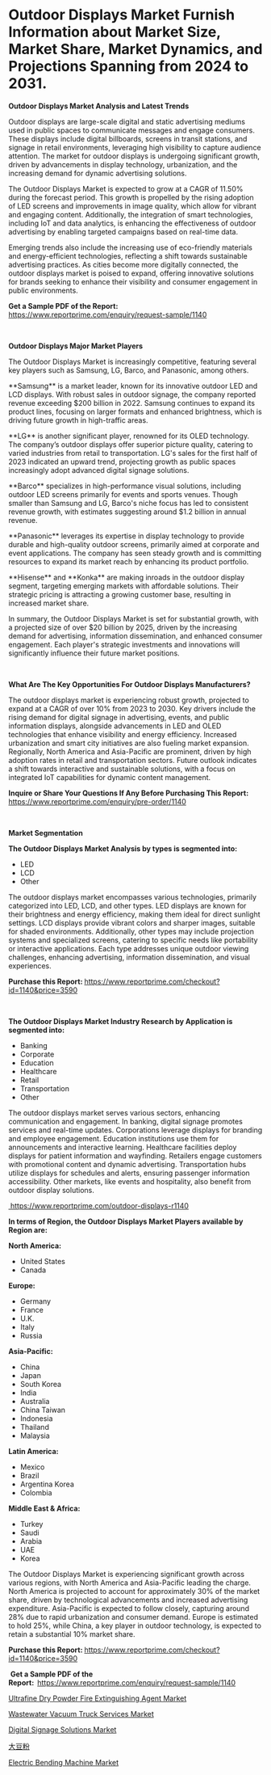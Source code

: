 <p><h1>Outdoor Displays Market Furnish Information about Market Size, Market Share, Market Dynamics, and Projections Spanning from 2024 to 2031.</h1></p><p><strong>Outdoor Displays Market Analysis and Latest Trends</strong></p>
<p><p>Outdoor displays are large-scale digital and static advertising mediums used in public spaces to communicate messages and engage consumers. These displays include digital billboards, screens in transit stations, and signage in retail environments, leveraging high visibility to capture audience attention. The market for outdoor displays is undergoing significant growth, driven by advancements in display technology, urbanization, and the increasing demand for dynamic advertising solutions.</p><p>The Outdoor Displays Market is expected to grow at a CAGR of 11.50% during the forecast period. This growth is propelled by the rising adoption of LED screens and improvements in image quality, which allow for vibrant and engaging content. Additionally, the integration of smart technologies, including IoT and data analytics, is enhancing the effectiveness of outdoor advertising by enabling targeted campaigns based on real-time data. </p><p>Emerging trends also include the increasing use of eco-friendly materials and energy-efficient technologies, reflecting a shift towards sustainable advertising practices. As cities become more digitally connected, the outdoor displays market is poised to expand, offering innovative solutions for brands seeking to enhance their visibility and consumer engagement in public environments.</p></p>
<p><strong>Get a Sample PDF of the Report:&nbsp;</strong> <a href="https://www.reportprime.com/enquiry/request-sample/1140">https://www.reportprime.com/enquiry/request-sample/1140</a></p>
<p>&nbsp;</p>
<p><strong>Outdoor Displays Major Market Players</strong></p>
<p><p>The Outdoor Displays Market is increasingly competitive, featuring several key players such as Samsung, LG, Barco, and Panasonic, among others. </p><p>**Samsung** is a market leader, known for its innovative outdoor LED and LCD displays. With robust sales in outdoor signage, the company reported revenue exceeding $200 billion in 2022. Samsung continues to expand its product lines, focusing on larger formats and enhanced brightness, which is driving future growth in high-traffic areas.</p><p>**LG** is another significant player, renowned for its OLED technology. The company’s outdoor displays offer superior picture quality, catering to varied industries from retail to transportation. LG's sales for the first half of 2023 indicated an upward trend, projecting growth as public spaces increasingly adopt advanced digital signage solutions.</p><p>**Barco** specializes in high-performance visual solutions, including outdoor LED screens primarily for events and sports venues. Though smaller than Samsung and LG, Barco's niche focus has led to consistent revenue growth, with estimates suggesting around $1.2 billion in annual revenue.</p><p>**Panasonic** leverages its expertise in display technology to provide durable and high-quality outdoor screens, primarily aimed at corporate and event applications. The company has seen steady growth and is committing resources to expand its market reach by enhancing its product portfolio.</p><p>**Hisense** and **Konka** are making inroads in the outdoor display segment, targeting emerging markets with affordable solutions. Their strategic pricing is attracting a growing customer base, resulting in increased market share.</p><p>In summary, the Outdoor Displays Market is set for substantial growth, with a projected size of over $20 billion by 2025, driven by the increasing demand for advertising, information dissemination, and enhanced consumer engagement. Each player's strategic investments and innovations will significantly influence their future market positions.</p></p>
<p>&nbsp;</p>
<p><strong>What Are The Key Opportunities For Outdoor Displays Manufacturers?</strong></p>
<p><p>The outdoor displays market is experiencing robust growth, projected to expand at a CAGR of over 10% from 2023 to 2030. Key drivers include the rising demand for digital signage in advertising, events, and public information displays, alongside advancements in LED and OLED technologies that enhance visibility and energy efficiency. Increased urbanization and smart city initiatives are also fueling market expansion. Regionally, North America and Asia-Pacific are prominent, driven by high adoption rates in retail and transportation sectors. Future outlook indicates a shift towards interactive and sustainable solutions, with a focus on integrated IoT capabilities for dynamic content management.</p></p>
<p><strong>Inquire or Share Your Questions If Any Before Purchasing This Report:</strong> <a href="https://www.reportprime.com/enquiry/pre-order/1140">https://www.reportprime.com/enquiry/pre-order/1140</a></p>
<p>&nbsp;</p>
<p><strong>Market Segmentation</strong></p>
<p><strong>The Outdoor Displays Market Analysis by types is segmented into:</strong></p>
<p><ul><li>LED</li><li>LCD</li><li>Other</li></ul></p>
<p><p>The outdoor displays market encompasses various technologies, primarily categorized into LED, LCD, and other types. LED displays are known for their brightness and energy efficiency, making them ideal for direct sunlight settings. LCD displays provide vibrant colors and sharper images, suitable for shaded environments. Additionally, other types may include projection systems and specialized screens, catering to specific needs like portability or interactive applications. Each type addresses unique outdoor viewing challenges, enhancing advertising, information dissemination, and visual experiences.</p></p>
<p><strong>Purchase this Report:&nbsp;</strong><a href="https://www.reportprime.com/checkout?id=1140&price=3590">https://www.reportprime.com/checkout?id=1140&price=3590</a></p>
<p>&nbsp;</p>
<p><strong>The Outdoor Displays Market Industry Research by Application is segmented into:</strong></p>
<p><ul><li>Banking</li><li>Corporate</li><li>Education</li><li>Healthcare</li><li>Retail</li><li>Transportation</li><li>Other</li></ul></p>
<p><p>The outdoor displays market serves various sectors, enhancing communication and engagement. In banking, digital signage promotes services and real-time updates. Corporations leverage displays for branding and employee engagement. Education institutions use them for announcements and interactive learning. Healthcare facilities deploy displays for patient information and wayfinding. Retailers engage customers with promotional content and dynamic advertising. Transportation hubs utilize displays for schedules and alerts, ensuring passenger information accessibility. Other markets, like events and hospitality, also benefit from outdoor display solutions.</p></p>
<p><a href="https://www.reportprime.com/outdoor-displays-r1140">&nbsp;https://www.reportprime.com/outdoor-displays-r1140</a></p>
<p><strong>In terms of Region, the Outdoor Displays Market Players available by Region are:</strong></p>
<p>
    <p> <strong> North America: </strong>
        <ul>
            <li>United States</li>
            <li>Canada</li>
        </ul>
        </p> 
    <p> <strong> Europe: </strong>
        <ul>
            <li>Germany</li>
            <li>France</li>
            <li>U.K.</li>
            <li>Italy</li>
            <li>Russia</li>
        </ul>
        </p> 
    <p> <strong> Asia-Pacific: </strong>
        <ul>
            <li>China</li>
            <li>Japan</li>
            <li>South Korea</li>
            <li>India</li>
            <li>Australia</li>
            <li>China Taiwan</li>
            <li>Indonesia</li>
            <li>Thailand</li>
            <li>Malaysia</li>
        </ul>
        </p> 
    <p> <strong> Latin America: </strong>
        <ul>
            <li>Mexico</li>
            <li>Brazil</li>
            <li>Argentina Korea</li>
            <li>Colombia</li>
        </ul>
        </p> 
    <p> <strong> Middle East & Africa: </strong>
        <ul>
            <li>Turkey</li>
            <li>Saudi</li>
            <li>Arabia</li>
            <li>UAE</li>
            <li>Korea</li>
        </ul>
    </p>
    </p>
<p><p>The Outdoor Displays Market is experiencing significant growth across various regions, with North America and Asia-Pacific leading the charge. North America is projected to account for approximately 30% of the market share, driven by technological advancements and increased advertising expenditure. Asia-Pacific is expected to follow closely, capturing around 28% due to rapid urbanization and consumer demand. Europe is estimated to hold 25%, while China, a key player in outdoor technology, is expected to retain a substantial 10% market share.</p></p>
<p><strong>Purchase this Report: </strong><a href="https://www.reportprime.com/checkout?id=1140&price=3590">https://www.reportprime.com/checkout?id=1140&price=3590</a></p>
<p>&nbsp;<strong>Get a Sample PDF of the Report:&nbsp;&nbsp;</strong><a href="https://www.reportprime.com/enquiry/request-sample/1140">https://www.reportprime.com/enquiry/request-sample/1140</a></p>
<p><strong></strong></p>
<p><p><a href="https://issuu.com/reportprime-2/docs/ultrafine-dry-powder-fire-extinguis_ad9f95ffc95fd0">Ultrafine Dry Powder Fire Extinguishing Agent Market</a></p><p><a href="https://issuu.com/reportprime-2/docs/wastewater-vacuum-truck-services-ma_b70e09bfc1833f">Wastewater Vacuum Truck Services Market</a></p><p><a href="https://github.com/arionmp/Market-Research-Report-List-5/blob/main/digital-signage-solutions-market.md">Digital Signage Solutions Market</a></p><p><a href="https://medium.com/@beaumontdavv7mp/%E3%82%B0%E3%83%AD%E3%83%BC%E3%83%90%E3%83%AB%E3%81%AA%E5%A4%A7%E8%B1%86%E7%B2%89%E5%B8%82%E5%A0%B4%E3%81%AE%E3%83%88%E3%83%AC%E3%83%B3%E3%83%89-%E6%88%90%E9%95%B7%E3%81%AE%E6%A9%9F%E4%BC%9A%E3%81%A8%E8%AA%B2%E9%A1%8C%E3%81%AB%E3%81%A4%E3%81%84%E3%81%A6%E3%81%AE%E6%B4%9E%E5%AF%9F-2024%E5%B9%B4%E3%81%8B%E3%82%892031%E5%B9%B4%E3%81%BE%E3%81%A7%E3%81%AE%E4%BA%88%E6%B8%AC-e1adb38e563c">大豆粉</a></p><p><a href="https://medium.com/@chiragreportprime3/market-leaders-and-laggards-global-electric-bending-machine-market-trends-and-forecast-2024-2031-71f3a24cfa44">Electric Bending Machine Market</a></p></p>